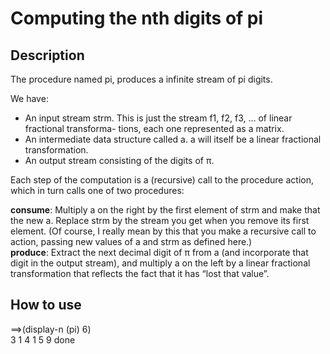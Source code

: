 # Computing the nth digits of pi

## Description
The procedure named pi, produces a infinite stream of pi digits.

We have:
<ul>
<li> An input stream strm. This is just the stream f1, f2, f3, ... of linear fractional transforma- tions, each one represented as a matrix.
  </li>
<li>An intermediate data structure called a. a will itself be a linear fractional transformation.
  </li>
<li> An output stream consisting of the digits of π.
  </li>
</ul>

Each step of the computation is a (recursive) call to the procedure action, which in turn calls one of two procedures:
<br>

**consume**: Multiply a on the right by the first element of strm and make that the new a. Replace strm by the stream you get when you  remove its first element. (Of course, I really mean by this that you make a recursive call to action, passing new values of a and strm as defined here.)
<br>
**produce**: Extract the next decimal digit of π from a (and incorporate that digit in the output stream), and multiply a on the left by a linear fractional transformation that reflects the fact that it has “lost that value”.

## How to use
==>(display-n (pi) 6)
<br>
3 1 4 1 5 9 done

